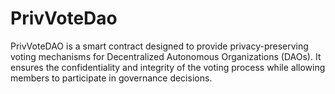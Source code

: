 # PrivVoteDao

PrivVoteDAO is a smart contract designed to provide privacy-preserving voting mechanisms for Decentralized Autonomous Organizations (DAOs). It ensures the confidentiality and integrity of the voting process while allowing members to participate in governance decisions. 

